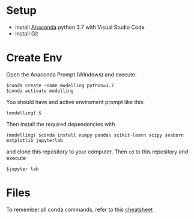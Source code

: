 # Setup
- Install [Anaconda](https://www.anaconda.com/download/) python 3.7 with Visual Studio Code
- Install Git

# Create Env
Open the Anaconda Prompt (Windows) and execute:
```
$conda create –name modelling python=3.7
$conda activate modelling
```
You should have and active enviroment prompt like this:
```
(modelling) $
```
Then install the required dependencies with

```
(modelling) $conda install numpy pandas scikit-learn scipy seaborn matplotlib jupyterlab
```

and clone this repository to your computer. Then `cd` to this repository and execute
```
$jupyter lab
```
# Files
To remember all conda commands, refer to this [cheatsheet](conda-cheatsheet.pdf)
